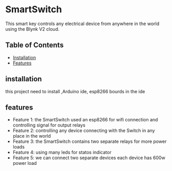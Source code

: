 # SmartSwitch
This smart key controls any electrical device from anywhere in the world using the Blynk V2 cloud.


## Table of Contents

- [Installation](#installation)
- [Features](#features)

## installation
this project need to install ,Arduino ide, esp8266 bourds in the ide

## features
 - Feature 1: the SmartSwitch used an esp8266 for wifi connection and controlling signal for output relays
 - Feature 2: controlling any device connecting with the Switch in any place in the world
 - Feature 3: the SmartSwitch contains two separate relays for more power loads
 - Feature 4: using many leds for statos indicator
 - Feature 5: we can connect two separate devices each device has 600w power load
